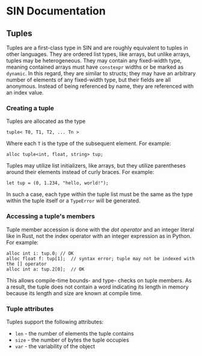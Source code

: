 # SIN Documentation

## Tuples

Tuples are a first-class type in SIN and are roughly equivalent to tuples in other languages. They are ordered list types, like arrays, but unlike arrays, tuples may be heterogeneous. They may contain any fixed-width type, meaning contained arrays must have `constexpr` widths or be marked as `dynamic`. In this regard, they are similar to structs; they may have an arbitrary number of elements of any fixed-width type, but their fields are all anonymous. Instead of being referenced by name, they are referenced with an index value.

### Creating a tuple

Tuples are allocated as the type

    tuple< T0, T1, T2, ... Tn >

Where each `T` is the type of the subsequent element. For example:

    alloc tuple<int, float, string> tup;

Tuples may utilize list initializers, like arrays, but they utilize parentheses around their elements instead of curly braces. For example:

    let tup = (0, 1.234, "hello, world!");

In such a case, each type within the tuple list must be the same as the type within the tuple itself or a `TypeError` will be generated.

### Accessing a tuple's members

Tuple member accession is done with the _dot operator_ and an integer literal like in Rust, not the index operator with an integer expression as in Python. For example:

    alloc int i: tup.0; // OK
    alloc float f: tup[1];  // syntax error; tuple may not be indexed with the [] operator
    alloc int a: tup.2[0];  // OK

This allows compile-time bounds- and type- checks on tuple members. As a result, the tuple does not contain a word indicating its length in memory because its length and size are known at compile time.

### Tuple attributes

Tuples support the following attributes:

* `len` - the number of elements the tuple contains
* `size` - the number of bytes the tuple occupies
* `var` - the variability of the object
